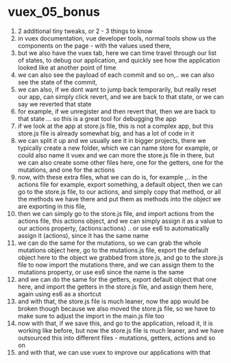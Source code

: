 # vuex_05_bonus

1. 2 additional tiny tweaks, or 2 - 3 things to know
2. in vuex documentation, vue developer tools, normal tools show us the components on the page - with the values used there, 
3. but we also have the vuex tab, here we can time travel through our list of states, to debug our application, and quickly see how the application looked like at another point of time
4. we can also see the payload of each commit and so on,.. we can also see the state of the commit,
5. we can also, if we dont want to jump back temporarily, but really reset our app, can simply click revert, and we are back to that state, or we can say we reverted that state
6. for example, if we unregister and then revert that, then we are back to that state ... so this is a great tool for debugging the app
7. if we look at the app at store.js file, this is not a complex app, but this store.js file is already somewhat big, and has a lot of code in it
8. we can split it up and we usually see it in bigger projects, there we typically create a new folder, which we can name store for example, or could also name it vuex and we can more the store.js file in there, but we can also create some other files here, one for the getters, one for the mutations, and one for the actions
9. now, with these extra files, what we can do is, for example ,.. in the actions file for example, export something, a default object, then we can go to the store.js file, to our actions, and simply copy that method, or all the methods we have there and put them as methods into the object we are exporting in this file,
10. then we can simply go to the store.js file, and import actions from the actions file, this actions object, and we can simply assign it as a value to our actions property, (actions:actions) .. or use es6 to automatically assign it (actions), since it has the same name
11. we can do the same for the mutations, so we can grab the whole mutations object here, go to the mutations.js file, export the default object here to the object we grabbed from store.js, and go to the store.js file to now import the mutations there, and we can assign them to the mutations property, or use es6 since the name is the same
12. and we can do the same for the getters, export default object that one here, and import the getters in the store.js file, and assign them here, again using es6 as a shortcut 
13. and with that, the store.js file is much leaner, now the app would be broken though because we also moved the store.js file, so we have to make sure to adjust the import in the main.js file too
14. now with that, if we save this, and go to the application, reload it, it is working like before, but now the store.js file is much leaner, and we have outsourced this into different files - mutations, getters, actions and so on
15. and with that, we can use vuex to improve our applications with that